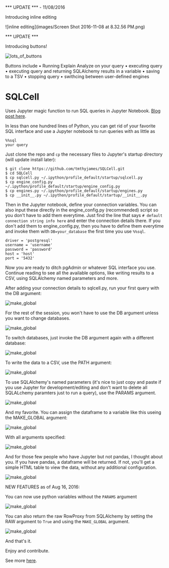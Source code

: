 *** UPDATE ***  -  11/08/2016

Introducing inline editing

![inline editing](images/Screen Shot 2016-11-08 at 8.32.56 PM.png)

*** UPDATE ***

Introducing buttons!

![lots_of_buttons](images/buttons.png?raw=true)

Buttons include 
    • Running Explain Analyze on your query
    • executing query
    • executing query and returning SQLAlchemy results in a variable
    • saving to a TSV
    • stopping query
    • swithcing between user-defined engines 

# SQLCell
Uses Jupyter magic function to run SQL queries in Jupyter Notebook. <a href="https://gist.github.com/tmthyjames/1366b21d0efffb73f1a91361a25b9a55">Blog post here</a>.

In less than one hundred lines of Python, you can get rid of your favorite SQL interface and
use a Jupyter notebook to run queries with as little as 

    %%sql
    your query
    
Just clone the repo and `cp` the necessary files to Jupyter's startup directory (will update install later):

    $ git clone https://github.com/tmthyjames/SQLCell.git
    $ cd SQLCell
    $ cp sqlcell.py ~/.ipython/profile_default/startup/sqlcell.py
    $ cp engine_config.py ~/.ipython/profile_default/startup/engine_config.py
    $ cp engines.py ~/.ipython/profile_default/startup/engines.py
    $ cp __init__.py ~/.ipython/profile_default/startup/__init__.py
    
Then in the Jupyter notebook, define your connection variables. You can also input these directly 
in the engine_config.py (recommended) script so you don't have to add them everytime. Just find the line that says
`# default connection string info here` and enter the connection details there. If you don't add them to engine_config.py, 
then you have to define them everytime and invoke them with `DB=your_database` the first time you use `%%sql`.

    driver = 'postgresql'
    username = 'username'
    password = 'password'
    host = 'host'
    port = '5432'
    
Now you are ready to ditch pgAdmin or whatever SQL interface you use. Continue reading to see all the available 
options, like writing results to a CSV, using SQLAlchemy named parameters and more.

After adding your connection details to sqlcell.py, run your first query with the DB argument:

![make_global](images/initial.png?raw=true)

For the rest of the session, you won't have to use the DB argument unless you want to change
databases.

![make_global](images/second_run.png?raw=true)

To switch databases, just invoke the DB argument again with a different database:

![make_global](images/change_db_name.png?raw=true)

To write the data to a CSV, use the PATH argument:

![make_global](images/to_csv.png?raw=true)

To use SQLAlchemy's named parameters (it's nice to just copy and paste if you use Jupyter for 
development/editing and don't want to delete all SQLALchemy paramters just to run a query), use
the PARAMS argument.

![make_global](images/named_params.png?raw=true)

And my favorite. You can assign the dataframe to a variable like this useing the MAKE_GLOBAL argument:

![make_global](images/make_global.png?raw=true)

With all arguments specified:

![make_global](images/all_options.png?raw=true)

And for those few people who have Jupyter but not pandas, I thought about you. If you have pandas, a dataframe
will be returned. If not, you'll get a simple HTML table to view the data, without any additional configuration.

![make_global](images/without_pandas.png?raw=true)

NEW FEATURES as of Aug 16, 2016:

You can now use python variables without the `PARAMS` argument

![make_global](images/remove_PARAMS.png?raw=true)

You can also return the raw RowProxy from SQLAlchemy by setting the RAW argument to `True` and using the `MAKE_GLOBAL`
argument.

![make_global](images/returnraw.png?raw=true)
    
And that's it. 

Enjoy and contribute.

See more <a href="https://gist.github.com/tmthyjames/1366b21d0efffb73f1a91361a25b9a55">here</a>.
